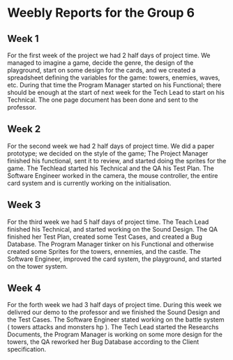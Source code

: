 # Weebly Reports for the Group 6

## Week 1

For the first week of the project we had 2 half days of project time. We managed to imagine a game, decide the genre, the design of the playground, start on some design for the cards, and we created a spreadsheet defining the variables for the game: towers, enemies, waves, etc.
During that time the Program Manager started on his Functional; there should be enough at the start of next week for the Tech Lead to start on his Technical. The one page document has been done and sent to the professor.

## Week 2

For the second week we had 2 half days of project time. We did a paper prototype; we decided on the style of the game; The Project Manager finished his functional, sent it to review, and started doing the sprites for the game. The Techlead started his Technical and the QA his Test Plan. The Software Engineer worked in the camera, the mouse controller, the entire card system and is currently working on the initialisation.

## Week 3

For the third week we had 5 half days of project time. The Teach Lead finished his Technical, and started working on the Sound Design. The QA finished her Test Plan, created some Test Cases, and created a Bug Database. The Program Manager tinker on his Functional and otherwise created some Sprites for the towers, ennemies, and the castle. The Software Engineer, improved the card system, the playground, and started on the tower system.

## Week 4

For the forth week we had 3 half days of project time. During this week we delivred our demo to the professor and we finished the Sound Design and the Test Cases. The Software Engineer stated working on the battle system ( towers attacks and monsters hp ). The Tech Lead started the Researchs Documents, the Program Manager is working on some more design for the towers, the QA reworked her Bug Database according to the Client specification.
